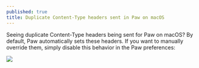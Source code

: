 ```yaml
---
published: true
title: Duplicate Content-Type headers sent in Paw on macOS
---
```

Seeing duplicate Content-Type headers being sent for Paw on macOS? By default, Paw automatically sets these headers. If you want to manually override them, simply disable this behavior in the Paw preferences:

![]({{site.cdn_path}}/2017/09/25/paw_prefs.png)
